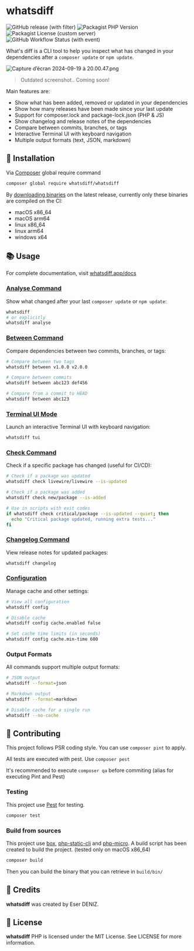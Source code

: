 # whatsdiff

![GitHub release (with filter)](https://img.shields.io/github/v/release/whatsdiff/whatsdiff)
![Packagist PHP Version](https://img.shields.io/packagist/dependency-v/whatsdiff/whatsdiff/php)
![Packagist License (custom server)](https://img.shields.io/packagist/l/whatsdiff/whatsdiff)
![GitHub Workflow Status (with event)](https://img.shields.io/github/actions/workflow/status/whatsdiff/whatsdiff/test.yml)

What's diff is a CLI tool to help you inspect what has changed in your dependencies after a `composer update` or `npm update`.

![Capture d’écran 2024-09-19 à 20.00.47.png](assets/Capture%20d%E2%80%99%C3%A9cran%202024-09-19%20%C3%A0%2020.00.47.png)
> Outdated screenshot.. Coming soon!


Main features are:
- Show what has been added, removed or updated in your dependencies
- Show how many releases have been made since your last update
- Support for composer.lock and package-lock.json (PHP & JS)
- Show changelog and release notes of the dependencies
- Compare between commits, branches, or tags
- Interactive Terminal UI with keyboard navigation
- Multiple output formats (text, JSON, markdown)

## 🚀 Installation
Via [Composer](https://getcomposer.org/) global require command
```bash
composer global require whatsdiff/whatsdiff
```

By [downloading binaries](https://github.com/whatsdiff/whatsdiff/releases/latest) on the latest release, currently only these binaries are compiled on the CI:
- macOS x86_64
- macOS arm64
- linux x86_64
- linux arm64
- windows x64

## 📚 Usage

For complete documentation, visit [whatsdiff.app/docs](https://whatsdiff.app/docs)

### [Analyse Command](https://whatsdiff.app/docs/cli-analyse)
Show what changed after your last `composer update` or `npm update`:
```bash
whatsdiff
# or explicitly
whatsdiff analyse
```

### [Between Command](https://whatsdiff.app/docs/cli-between)
Compare dependencies between two commits, branches, or tags:
```bash
# Compare between two tags
whatsdiff between v1.0.0 v2.0.0

# Compare between commits
whatsdiff between abc123 def456

# Compare from a commit to HEAD
whatsdiff between abc123
```

### [Terminal UI Mode](https://whatsdiff.app/docs/cli-tui)
Launch an interactive Terminal UI with keyboard navigation:
```bash
whatsdiff tui
```

### [Check Command](https://whatsdiff.app/docs/cli-check)
Check if a specific package has changed (useful for CI/CD):
```bash
# Check if a package was updated
whatsdiff check livewire/livewire --is-updated

# Check if a package was added
whatsdiff check new/package --is-added

# Use in scripts with exit codes
if whatsdiff check critical/package --is-updated --quiet; then
  echo "Critical package updated, running extra tests..."
fi
```

### [Changelog Command](https://whatsdiff.app/docs/cli-changelog)
View release notes for updated packages:
```bash
whatsdiff changelog
```

### [Configuration](https://whatsdiff.app/docs/cli-configuration)
Manage cache and other settings:
```bash
# View all configuration
whatsdiff config

# Disable cache
whatsdiff config cache.enabled false

# Set cache time limits (in seconds)
whatsdiff config cache.min-time 600
```

### Output Formats
All commands support multiple output formats:
```bash
# JSON output
whatsdiff --format=json

# Markdown output
whatsdiff --format=markdown

# Disable cache for a single run
whatsdiff --no-cache
```

## 🔧 Contributing
This project follows PSR coding style. You can use `composer pint` to apply.

All tests are executed with pest. Use `composer pest`

It's recommended to execute `composer qa` before commiting (alias for executing Pint and Pest)

### Testing
This project use [Pest](https://pestphp.com/) for testing.
```bash
composer test
```
### Build from sources
This project use [box](https://github.com/box-project/box), [php-static-cli](https://github.com/crazywhalecc/static-php-cli) and [php-micro](https://github.com/dixyes/phpmicro).
A build script has been created to build the project. (tested only on macOS x86_64)

```bash
composer build
```
Then you can build the binary that you can retrieve in `build/bin/`

## 👥 Credits

**whatsdiff** was created by Eser DENIZ.

## 📝 License

**whatsdiff** PHP is licensed under the MIT License. See LICENSE for more information.